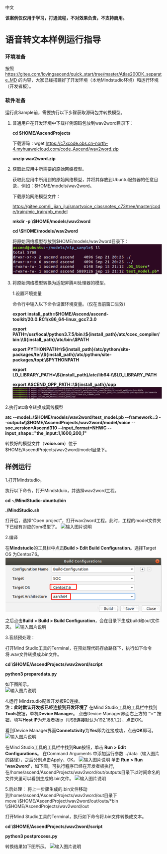 中文

**该案例仅仅用于学习，打通流程，不对效果负责，不支持商用。**

# 语音转文本样例运行指导

### 环境准备

按照 https://gitee.com/lovingascend/quick_start/tree/master/Atlas200DK_separate_MD 的内容，大家已经搭建好了开发环境（本地Mindstudio环境）和运行环境（开发者板）。

### 软件准备

运行此Sample前，需要执行以下步骤获取源码包并转换模型。

1. 普通用户在开发环境中下载样例源码包放到wav2word目录下：

   **cd $HOME/AscendProjects**

   下载源码：wget https://c7xcode.obs.cn-north-4.myhuaweicloud.com/code_Ascend/wav2word.zip   

   **unzip wav2word.zip**

2. 获取此应用中所需要的原始网络模型。

   获取此应用中所用到的原始网络模型，并将其存放到Ubuntu服务器的任意目录，例如：$HOME/models/wav2word。

   下载原始网络模型文件：

   https://gitee.com/li_jian_jlu/smartvoice_classnotes_c73/tree/master/code/train/mic_train/pb_model

   **mkdir -p \\$HOME/models/wav2word**

   **cd \\$HOME/models/wav2word**

   将原始网络模型存放到$HOME/models/wav2word目录下：
    ![](figures/软件准备1.png "软件准备1")  

3. 将原始网络模型转换为适配昇腾AI处理器的模型。

   1.设置环境变量

   命令行中输入以下命令设置环境变量。（仅在当前窗口生效）


   **export install_path=\$HOME/Ascend/ascend-toolkit/20.0.RC1/x86_64-linux_gcc7.3.0**  

   **export PATH=/usr/local/python3.7.5/bin:\\${install_path}/atc/ccec_compiler/bin:\\${install_path}/atc/bin:\\$PATH**  

   **export PYTHONPATH=\\${install_path}/atc/python/site-packages/te:\\${install_path}/atc/python/site-packages/topi:\\$PYTHONPATH**  

   **export LD_LIBRARY_PATH=\\${install_path}/atc/lib64:\\$LD_LIBRARY_PATH**  

   **export ASCEND_OPP_PATH=\\${install_path}/opp**  
    ![](figures/软件准备2.png "软件准备2")  
   
2.执行atc命令转换成离线模型
   
**atc --model=\\$HOME/models/wav2word/test_model.pb --framework=3 --output=\\$HOME/AscendProjects/wav2word/model/voice --soc_version=Ascend310 --input_format=NHWC --input_shape="the_input:1,1600,200,1"**
   
转换好的模型文件（**voice.om**）位于$HOME/AscendProjects/wav2word/model目录下。

##  样例运行

1.打开Mindstudio。

执行以下命令，打开Mindstduio，并选择wav2word工程。

**cd ~/MindStudio-ubuntu/bin**

**./MindStudio.sh**

打开后，选择“Open project”，打开wav2word工程。此时，工程的model文件夹下已经有对应的om模型了。
    ![输入图片说明](https://images.gitee.com/uploads/images/2020/0925/103950_66be0263_7985487.png "屏幕截图.png")



2.编译

在**Mindstudio**的工具栏中点击**Build > Edit Build Configuration**。选择Target OS 为Centos7.6。
    ![](figures/样例运行3.png "样例运行3")  

之后点击**Build > Build > Build Configuration**，会在目录下生成build和out文件夹。
    ![输入图片说明](https://images.gitee.com/uploads/images/2020/0925/104033_7b53ee57_7985487.png "屏幕截图.png") 



3.音频预处理：

打开Mind Studio工具的Terminal，在预处理代码存放路径下，执行如下命令将.wav文件转换成.bin文件。

**cd \\$HOME/AscendProjects/wav2word/script**

**python3 preparedata.py**

 如下图所示。     
![输入图片说明](https://images.gitee.com/uploads/images/2020/0928/170437_24515b42_5395865.png "屏幕截图.png") 



4.运行
Mindstudio配置开发板RC连接。       
**注：此时默认开发板已经连接到开发环境了**
在Mind Studio工具的工具栏中找到**Tools**按钮，单机**Device Manager**。
点击Device Manager界面右上方的 **“+”** 按钮，填写**Host IP**为开发者板ip（USB连接默认为192.168.1.2），点击OK。

看到Device Manager界面**Connetctivity**为**Yes**即为连接成功，点击**OK**即可。
   ![输入图片说明](https://images.gitee.com/uploads/images/2020/0925/104202_430853c4_7985487.png "屏幕截图.png")

在Mind Studio工具的工具栏中找到**Run**按钮，单击 **Run > Edit Configurations**。
在Command Arguments 中添加运行参数 ../data（输入图片的路径），之后分别点击Apply、OK。
    ![输入图片说明](https://images.gitee.com/uploads/images/2020/0925/104221_3b1b1743_7985487.png "屏幕截图.png")
单击 **Run > Run 'wav2word'**，如下图，可执行程序已经在开发者板执行,在/home/ascend/AscendProjects/wav2word/out/outputs目录下以时间命名的文件夹里可以看到生成的.bin文件。
   ![输入图片说明](https://images.gitee.com/uploads/images/2020/0925/104254_ae867f61_7985487.png "屏幕截图.png")



5.后处理：
将上一步骤生成的.bin文件移动到/home/ascend/AscendProjects/wav2word/out目录下     
move \\$HOME/AscendProject/wav2word/out/outs/*bin \\$HOME/AscendProjects/wav2word/out
   

打开Mind Studio工具的Terminal，执行如下命令将.bin文件转换成文本。

**cd \\$HOME/AscendProjects/wav2word/script**

**python3 postprocess.py**

转换结果如下图所示。
   ![输入图片说明](https://images.gitee.com/uploads/images/2020/0928/170536_2c5f7b6f_5395865.png "屏幕截图.png")